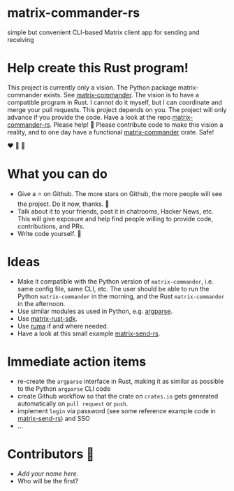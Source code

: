 # matrix-commander-rs
simple but convenient CLI-based Matrix client app for sending and receiving

# Help create this Rust program!

This project is currently only a vision. The Python package matrix-commander
exists. See [matrix-commander](https://github.com/8go/matrix-commander/).
The vision is to have a compatible program in Rust. I cannot do it myself,
but I can coordinate and merge your pull requests.
This project depends on you. The project will only advance if you provide
the code. Have a look at the repo
[matrix-commander-rs](https://github.com/8go/matrix-commander-rs/).
Please help! :pray: Please contribute code to make this vision a reality,
and to one day have a functional
[matrix-commander](https://crates.io/crates/matrix-commander) crate.
Safe!

:heart: :clap: :pray:

# What you can do

- Give a :star: on Github. The more stars on Github, the more people will
  see the project. Do it now, thanks. :clap:
- Talk about it to your friends, post it in chatrooms, Hacker News, etc.
  This will give exposure and help find people willing to provide code,
  contributions, and PRs.
- Write code yourself. :rocket:

# Ideas

- Make it compatible with the Python version of `matrix-commander`, i.e.
  same config file, same CLI, etc. The user should be able to run
  the Python `matrix-commander` in the morning, and the Rust
  `matrix-commander` in the afternoon.
- Use similar modules as used in Python, e.g.
  [argparse](https://crates.io/crates/argparse).
- Use [matrix-rust-sdk](https://crates.io/crates/matrix-sdk).
- Use [ruma](https://crates.io/crates/ruma) if and where needed.
- Have a look at this small example
  [matrix-send-rs](https://crates.io/crates/matrix-sdk).

# Immediate action items
- re-create the `argparse` interface in Rust, making it as similar as
  possible to the Python `argparse` CLI code
- create Github workflow so that the crate on `crates.io` gets
  generated automatically on `pull request` or `push`.
- implement `login` via password (see some reference example code in
  [matrix-send-rs](https://crates.io/crates/matrix-sdk)) and SSO
- ...

# Contributors :clap:
- _Add your name here._
- Who will be the first?
